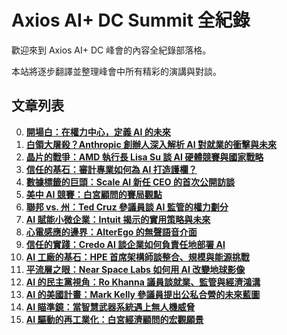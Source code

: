 # Axios AI+ DC Summit 全紀錄

歡迎來到 Axios AI+ DC 峰會的內容全紀錄部落格。

本站將逐步翻譯並整理峰會中所有精彩的演講與對談。

## 文章列表

0. **[開場白：在權力中心，定義 AI 的未來](./_sections/00-ena-freed-intro.md)**
1. **[白領大屠殺？Anthropic 創辦人深入解析 AI 對就業的衝擊與未來](./_sections/01-anthropic-jobs-impact.md)**
2. **[晶片的戰爭：AMD 執行長 Lisa Su 談 AI 硬體競賽與國家戰略](./_sections/02-amd-lisa-su.md)**
3. **[信任的基石：審計專業如何為 AI 打造護欄？](./_sections/03-trust-in-ai.md)**
4. **[數據標籤的巨頭：Scale AI 新任 CEO 的首次公開訪談](./_sections/04-scale-ai.md)**
5. **[美中 AI 競賽：白宮顧問的賽局觀點](./_sections/05-white-house-advisor.md)**
6. **[聯邦 vs. 州：Ted Cruz 參議員談 AI 監管的權力劃分](./_sections/06-senator-cruz.md)**
7. **[AI 賦能小微企業：Intuit 揭示的實用策略與未來](./_sections/07-intuit-sme-ai.md)**
8. **[心電感應的邊界：AlterEgo 的無聲語音介面](./_sections/08-alterego-silent-speech.md)**
9. **[信任的實踐：Credo AI 談企業如何負責任地部署 AI](./_sections/09-credo-ai-governance.md)**
10. **[AI 工廠的基石：HPE 首席架構師談整合、規模與能源挑戰](./_sections/10-hpe-infrastructure.md)**
11. **[平流層之眼：Near Space Labs 如何用 AI 改變地球影像](./_sections/11-near-space-labs-imaging.md)**
12. **[AI 的民主黨視角：Ro Khanna 議員談就業、監管與經濟鴻溝](./_sections/12-ro-khanna-democrats-view.md)**
13. **[AI 的美國計畫：Mark Kelly 參議員提出公私合營的未來藍圖](./_sections/13-mark-kelly-ai-plan.md)**
14. **[AI 瞄準鏡：當智慧武器系統遇上無人機威脅](./_sections/14-allen-control-systems-defense.md)**
15. **[AI 驅動的再工業化：白宮經濟顧問的宏觀願景](./_sections/15-jacob-hellberg-economics.md)**
